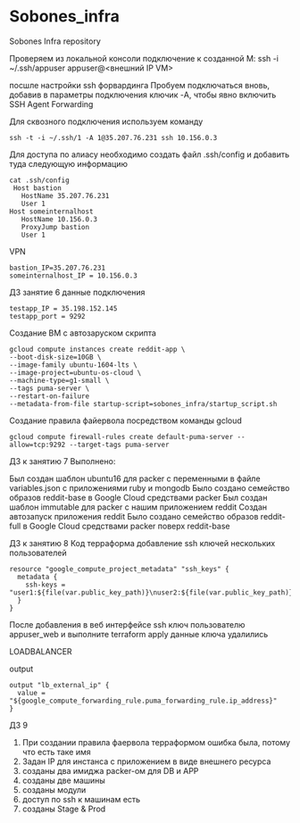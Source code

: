 # Sobones_infra
Sobones Infra repository

Проверяем из локальной консоли подключение к созданной
M: ssh -i ~/.ssh/appuser appuser@<внешний IP VM>

посшле настройки ssh форвардинга 
Пробуем подключаться вновь, добавив в параметры
подключения ключик -A, чтобы явно включить SSH Agent
Forwarding

Для сквозного подключения используем команду

````
ssh -t -i ~/.ssh/1 -A 1@35.207.76.231 ssh 10.156.0.3
````

Для доступа по алиасу необходимо создать файл .ssh/config и добавить туда следующую информацию
````
cat .ssh/config
 Host bastion
   HostName 35.207.76.231
   User 1
Host someinternalhost
   HostName 10.156.0.3
   ProxyJump bastion
   User 1
````

VPN
````
bastion_IP=35.207.76.231
someinternalhost_IP = 10.156.0.3
````

ДЗ занятие 6
данные подключения

````
testapp_IP = 35.198.152.145
testapp_port = 9292
````

Создание ВМ с автозаруском скрипта
````
gcloud compute instances create reddit-app \
--boot-disk-size=10GB \
--image-family ubuntu-1604-lts \
--image-project=ubuntu-os-cloud \
--machine-type=g1-small \
--tags puma-server \
--restart-on-failure
--metadata-from-file startup-script=sobones_infra/startup_script.sh
````

Создание правила файервола посредством команды gcloud
````
gcloud compute firewall-rules create default-puma-server --allow=tcp:9292 --target-tags puma-server
````

ДЗ к занятию 7
Выполнено:

Был создан шаблон ubuntu16 для packer c переменными в файле variables.json с приложениями ruby и mongodb
Было создано семейство образов reddit-base в Google Cloud средствами packer
Был создан шаблон immutable для packer с нашим приложением reddit
Создан автозапуск приложения reddit
Было создано семейство образов reddit-full в Google Cloud средствами packer поверх reddit-base

ДЗ к занятию 8
Код терраформа добавление ssh ключей нескольких пользователей
````
resource "google_compute_project_metadata" "ssh_keys" {
  metadata {
    ssh-keys = "user1:${file(var.public_key_path)}\nuser2:${file(var.public_key_path)}"
  }
}
````
После добавления в веб интерфейсе ssh ключ пользователю appuser_web и выполните terraform apply данные ключа удалились


LOADBALANCER

output

````
output "lb_external_ip" {
  value = "${google_compute_forwarding_rule.puma_forwarding_rule.ip_address}"
}
````

ДЗ 9

1) При создании правила фаервола терраформом ошибка была, потому что есть таке имя
2) Задан IP для инстанса с приложением в виде внешнего ресурса
3) созданы два имиджа packer-ом для DB и  APP
4) созданы две машины
5) созданы модули
6) доступ по ssh к  машинам есть
7) созданы Stage & Prod


